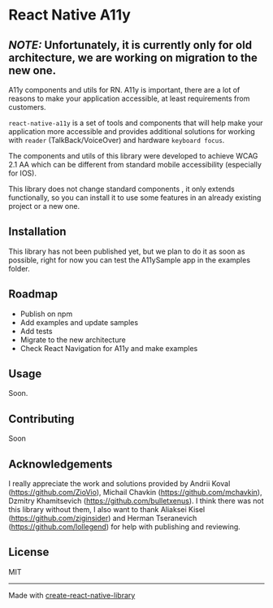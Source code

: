 
# React Native A11y

**_NOTE:_**   Unfortunately, it is currently only for old architecture, we are working on migration to the new one.
---

A11y components and utils for RN. A11y is important, there are a lot of reasons to make your application accessible, at least requirements from customers.

`react-native-a11y` is a set of tools and components that will help make your application more accessible and provides additional solutions for working with `reader` (TalkBack/VoiceOver) and hardware `keyboard focus`. 


The components and utils of this library were developed to achieve WCAG 2.1 AA which can be different from standard mobile accessibility (especially for IOS).

 
This library does not change standard components , it only extends functionally, so you can install it to use some features in an already existing project or a new one.

## Installation
This library has not been published yet, but we plan to do it as soon as possible, right for now you can test the A11ySample app in the examples folder.

## Roadmap 
- Publish on npm
- Add examples and update samples
- Add tests
- Migrate to the new architecture
- Check React Navigation for A11y and make examples 

## Usage

Soon.

## Contributing

Soon

## Acknowledgements
I really appreciate the work and solutions provided by Andrii Koval (https://github.com/ZioVio), Michail Chavkin (https://github.com/mchavkin), Dzmitry Khamitsevich (https://github.com/bulletxenus). I think there was not this library without them, I also want to thank Aliaksei Kisel (https://github.com/ziginsider) and Herman Tseranevich (https://github.com/lollegend) for help with publishing and reviewing.

## License

MIT

---

Made with [create-react-native-library](https://github.com/callstack/react-native-builder-bob)
